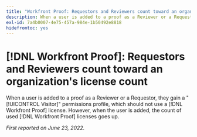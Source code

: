 ```yaml
---
title: "Workfront Proof: Requestors and Reviewers count toward an organization's license count"
description: When a user is added to a proof as a Reviewer or a Requestor, they gain a Visitor permissions profile, which should not use a Proof license. However, when the user is added, the count of used Proof licenses goes up.
exl-id: 7a4b0007-4e75-457a-984e-1b50492e8818
hidefromtoc: yes
---
```

# [!DNL Workfront Proof]: Requestors and Reviewers count toward an organization's license count

When a user is added to a proof as a Reviewer or a Requestor, they gain a "[!UICONTROL Visitor]" permissions profile, which should not use a [!DNL Workfront Proof] license. However, when the user is added, the count of used [!DNL Workfront Proof] licenses goes up.

_First reported on June 23, 2022._
